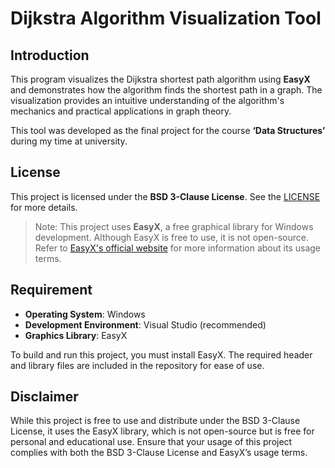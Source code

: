 # Dijkstra Algorithm Visualization Tool    
## Introduction
This program visualizes the Dijkstra shortest path algorithm using **EasyX** and demonstrates how the algorithm finds the shortest path in a graph. The visualization provides an intuitive understanding of the algorithm's mechanics and practical applications in graph theory.

This tool was developed as the final project for the course **‘Data Structures’** during my time at university.

## License
This project is licensed under the **BSD 3-Clause License**. See the [LICENSE](LICENSE.txt) for more details.
> Note: This project uses **EasyX**, a free graphical library for Windows development. Although EasyX is free to use, it is not open-source. Refer to [EasyX's official website](https://easyx.cn) for more information about its usage terms.

## Requirement
- **Operating System**: Windows
- **Development Environment**: Visual Studio (recommended)
- **Graphics Library**: EasyX

To build and run this project, you must install EasyX. The required header and library files are included in the repository for ease of use.  

## Disclaimer
While this project is free to use and distribute under the BSD 3-Clause License, it uses the EasyX library, which is not open-source but is free for personal and educational use. Ensure that your usage of this project complies with both the BSD 3-Clause License and EasyX’s usage terms.

